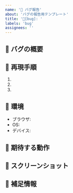 ```yaml
---
name: '🐛 バグ報告'
about: 'バグの報告用テンプレート'
title: '🐛[bug]: '
labels: 'bug'
assignees: ''
---
```


## 🐛 バグの概要

<!-- バグの内容を簡潔に説明してください -->

## 🔄 再現手順

1.
2.
3.

## 📱 環境

- ブラウザ: <!-- Chrome 120.0.6099.109 など -->
- OS: <!-- Windows 11, macOS 14.0 など -->
- デバイス: <!-- PC, iPhone, iPad など -->

## 🤔 期待する動作

<!-- 本来どのように動作するべきか説明してください -->

## 📸 スクリーンショット

<!-- 可能であれば、問題の説明に役立つスクリーンショットを添付してください -->

## 📝 補足情報

<!-- その他、問題の解決に役立つ情報があれば記載してください -->
